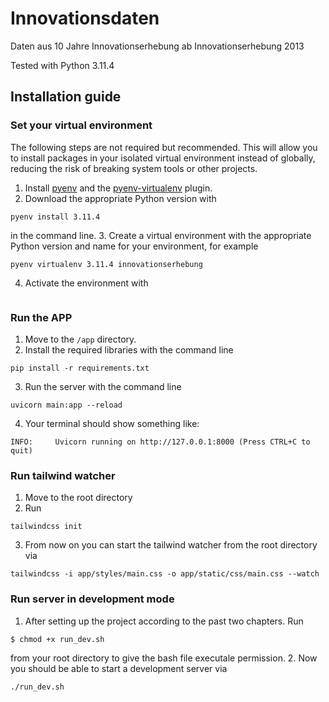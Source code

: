 # Innovationsdaten

Daten aus 10 Jahre Innovationserhebung ab Innovationserhebung 2013

Tested with Python 3.11.4

## Installation guide

### Set your virtual environment

The following steps are not required but recommended. This will allow you to install packages in your isolated virtual environment instead of globally, reducing the risk of breaking system tools or other projects.

1. Install [pyenv](https://github.com/pyenv/pyenv) and the [pyenv-virtualenv](https://github.com/pyenv/pyenv-virtualenv) plugin.
2. Download the appropriate Python version with 
```shell
pyenv install 3.11.4
``` 
in the command line.
3. Create a virtual environment with the appropriate Python version and name for your environment, for example 
```shell
pyenv virtualenv 3.11.4 innovationserhebung
```
4. Activate the environment with 
```shellpyenv activate innovationserhebung
```

### Run the APP

1. Move to the `/app` directory.
2. Install the required libraries with the command line 
```shell
pip install -r requirements.txt
```
3. Run the server with the command line 
```shell
uvicorn main:app --reload
```
4. Your terminal should show something like: 

```
INFO:     Uvicorn running on http://127.0.0.1:8000 (Press CTRL+C to quit)
```

### Run tailwind watcher

1. Move to the root directory
2. Run 
```shell
tailwindcss init
```
3. From now on you can start the tailwind watcher from the root directory via 
```shell
tailwindcss -i app/styles/main.css -o app/static/css/main.css --watch
```

### Run server in development mode

1. After setting up the project according to the past two chapters. Run 
```shell
$ chmod +x run_dev.sh
```
from your root directory to give the bash file executale permission.
2. Now you should be able to start a development server via 
```shell
./run_dev.sh
```
